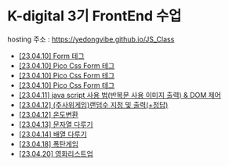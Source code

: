 # K-digital 3기 FrontEnd 수업
hosting 주소 : <a href =https://yedongvibe.github.io/JS_Class>https://yedongvibe.github.io/JS_Class</a>
+ <a href = "./01/01.html">[23.04.10] Form 테그</a>
+ <a href = "./02/02.html">[23.04.10] Pico Css Form 테그</a>
+ <a href = "./03/03.html">[23.04.10] Pico Css Form 테그</a>
+ <a href = "./03/03.js">[23.04.10] Pico Css Form 테그</a>
+ <a href = "./03/03_2.js">[23.04.11]  java script 사용 법(반복문 사용 이미지 출력) & DOM 제어 </a>
+ <a href = "./04/04.html">[23.04.12] (주사위게임)랜덤수 지정 및 출력(+정답) </a>
+ <a href = "./04/04_2.html">[23.04.12] 온도변환 </a>
+ <a href = "./05/05.html">[23.04.13] 문자열 다루기 </a>
+ <a href = "./05/05_1.html">[23.04.14] 배열 다루기 </a>
+ <a href = "./05/05_2.html">[23.04.18] 폭탄게임 </a>
+ <a href = "./06/06.html">[23.04.20] 영화리스트업  </a>